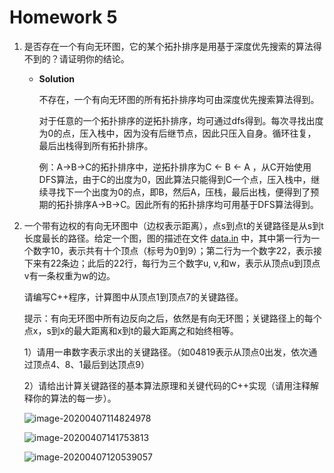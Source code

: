 # Homework 5

1. 是否存在一个有向无环图，它的某个拓扑排序是用基于深度优先搜索的算法得不到的？请证明你的结论。

   * **Solution**

     不存在，一个有向无环图的所有拓扑排序均可由深度优先搜索算法得到。
     
     对于任意的一个拓扑排序的逆拓扑排序，均可通过dfs得到。每次寻找出度为0的点，压入栈中，因为没有后继节点，因此只压入自身。循环往复，最后出栈得到所有拓扑排序。
     
     例：A->B->C的拓扑排序中，逆拓扑排序为C <- B <- A ，从C开始使用DFS算法，由于C的出度为0，因此算法只能得到C一个点，压入栈中，继续寻找下一个出度为0的点，即B，然后A，压栈，最后出栈，便得到了预期的拓扑排序A->B->C。因此所有的拓扑排序均可用基于DFS算法得到。
     
     
   
2. 一个带有边权的有向无环图中（边权表示距离），点s到点t的关键路径是从s到t长度最长的路径。给定一个图，图的描述在文件 [data.in](https://oc.sjtu.edu.cn/courses/17594/files/593651/download?verifier=Q9XCWKbLuetT0D0YKpS3A1kCWuyh7oHhqRC7kvmq&wrap=1) 中，其中第一行为一个数字10，表示共有十个顶点（标号为0到9）；第二行为一个数字22，表示接下来有22条边；此后的22行，每行为三个数字u, v,和w，表示从顶点u到顶点v有一条权重为w的边。

   请编写C++程序，计算图中从顶点1到顶点7的关键路径。

   提示：有向无环图中所有边反向之后，依然是有向无环图；关键路径上的每个点x，s到x的最大距离和x到t的最大距离之和始终相等。

   1）请用一串数字表示求出的关键路径。（如04819表示从顶点0出发，依次通过顶点4、8、1最后到达顶点9） 

   2）请给出计算关键路径的基本算法原理和关键代码的C++实现（请用注释解释你的算法的每一步）。
   
   ![image-20200407114824978](C:\Users\kobe\AppData\Roaming\Typora\typora-user-images\image-20200407114824978.png)
   
   ![image-20200407141753813](C:\Users\kobe\AppData\Roaming\Typora\typora-user-images\image-20200407141753813.png)
   
   ![image-20200407120539057](C:\Users\kobe\AppData\Roaming\Typora\typora-user-images\image-20200407120539057.png)